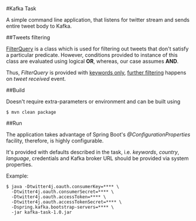 #Kafka Task

A simple command line application, that listens for twitter stream and sends entire tweet body to Kafka.

##Tweets filtering

[FilterQuery](http://twitter4j.org/javadoc/twitter4j/FilterQuery.html) is a class which is used for filtering out tweets that don't satisfy a particular predicate. However, conditions provided to instance of this class are evaluated using logical **OR**, whereas, our case assumes **AND**.


Thus, _FilterQuery_ is provided with [keywords only](src/main/java/com/aliaksei/darapiyevich/runner/TweetPropertiesToFilterQueryConverter.java), [further filtering](src/main/java/com/aliaksei/darapiyevich/runner/listener/IsTweetForPublishingToKafkaPredicate.java) happens on _tweet received_ event.


##Build

Doesn't require extra-parameters or environment and can be built using
```
$ mvn clean package 
```

##Run

The application takes advantage of Spring Boot's _@ConfigurationProperties_ facility, therefore, is highly configurable. 


It's provided with defaults described in the task, i.e. _keywords_, _country_, _language_, credentials and Kafka broker URL should be provided via system properties.


Example:
```
$ java -Dtwitter4j.oauth.consumerKey=**** \
  -Dtwitter4j.oauth.consumerSecret=**** \
  -Dtwitter4j.oauth.accessToken=**** \
  -Dtwitter4j.oauth.accessTokenSecret=**** \
  -Dspring.kafka.bootstrap-servers=**** \
  -jar kafka-task-1.0.jar
```